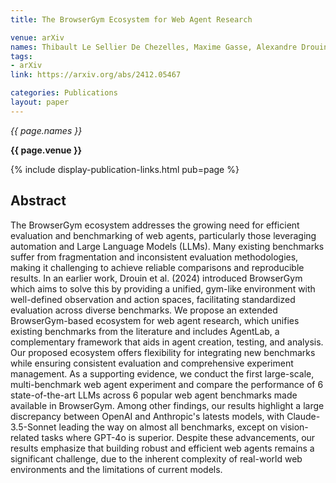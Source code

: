 ```yaml
---
title: The BrowserGym Ecosystem for Web Agent Research

venue: arXiv
names: Thibault Le Sellier De Chezelles, Maxime Gasse, Alexandre Drouin, Massimo Caccia, Léo Boisvert, Megh Thakkar, Tom Marty, Rim Assouel, Sahar Omidi Shayegan, Lawrence Keunho Jang, Xing Han Lù, Ori Yoran, Dehan Kong, Frank F. Xu, Siva Reddy, Quentin Cappart, Graham Neubig, Ruslan Salakhutdinov, Nicolas Chapados, Alexandre Lacoste
tags:
- arXiv
link: https://arxiv.org/abs/2412.05467

categories: Publications
layout: paper
---
```


*{{ page.names }}*

**{{ page.venue }}**

{% include display-publication-links.html pub=page %}

## Abstract
The BrowserGym ecosystem addresses the growing need for efficient evaluation and benchmarking of web agents, particularly those leveraging automation and Large Language Models (LLMs). Many existing benchmarks suffer from fragmentation and inconsistent evaluation methodologies, making it challenging to achieve reliable comparisons and reproducible results. In an earlier work, Drouin et al. (2024) introduced BrowserGym which aims to solve this by providing a unified, gym-like environment with well-defined observation and action spaces, facilitating standardized evaluation across diverse benchmarks. We propose an extended BrowserGym-based ecosystem for web agent research, which unifies existing benchmarks from the literature and includes AgentLab, a complementary framework that aids in agent creation, testing, and analysis. Our proposed ecosystem offers flexibility for integrating new benchmarks while ensuring consistent evaluation and comprehensive experiment management. As a supporting evidence, we conduct the first large-scale, multi-benchmark web agent experiment and compare the performance of 6 state-of-the-art LLMs across 6 popular web agent benchmarks made available in BrowserGym. Among other findings, our results highlight a large discrepancy between OpenAI and Anthropic's latests models, with Claude-3.5-Sonnet leading the way on almost all benchmarks, except on vision-related tasks where GPT-4o is superior. Despite these advancements, our results emphasize that building robust and efficient web agents remains a significant challenge, due to the inherent complexity of real-world web environments and the limitations of current models.

